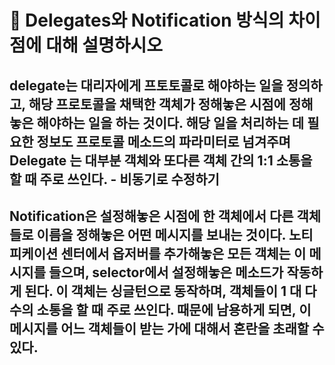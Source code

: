 # 🐥 Delegates와 Notification 방식의 차이점에 대해 설명하시오

## delegate는 대리자에게 프토토콜로 해야하는 일을 정의하고, 해당 프로토콜을 채택한 객체가 정해놓은 시점에 정해놓은 해야하는 일을 하는 것이다. 해당 일을 처리하는 데 필요한 정보도 프로토콜 메소드의 파라미터로 넘겨주며 Delegate 는 대부분 객체와 또다른 객체 간의 1:1 소통을 할 때 주로 쓰인다. - 비동기로 수정하기



## Notification은 설정해놓은 시점에 한 객체에서 다른 객체들로 이름을 정해놓은 어떤 메시지를 보내는 것이다. 노티피케이션 센터에서 옵저버를 추가해놓은 모든 객체는 이 메시지를 들으며, selector에서 설정해놓은 메소드가 작동하게 된다.  이 객체는  싱글턴으로 동작하며, 객체들이 1 대 다수의 소통을 할 때 주로 쓰인다.  때문에 남용하게 되면, 이 메시지를 어느 객체들이 받는 가에 대해서 혼란을 초래할 수 있다.
